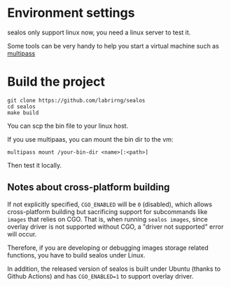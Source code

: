 # Environment settings

sealos only support linux now, you need a linux server to test it.

Some tools can be very handy to help you start a virtual machine such as [multipass](https://multipass.run/)

# Build the project

```shell script
git clone https://github.com/labrirng/sealos
cd sealos
make build
```

You can scp the bin file to your linux host.

If you use multipaas, you can mount the bin dir to the vm:

```shell script
multipass mount /your-bin-dir <name>[:<path>]
```

Then test it locally.

## Notes about cross-platform building

If not explicitly specified, `CGO_ENABLED` will be `0` (disabled), which allows cross-platform building but sacrificing support for subcommands like `images` that relies on CGO. That is, when running `sealos images`, since overlay driver is not supported without CGO, a "driver not supported" error will occur.

Therefore, if you are developing or debugging images storage related functions, you have to build sealos under Linux.

In addition, the released version of sealos is built under Ubuntu (thanks to Github Actions) and has `CGO_ENABLED=1` to support overlay driver.
